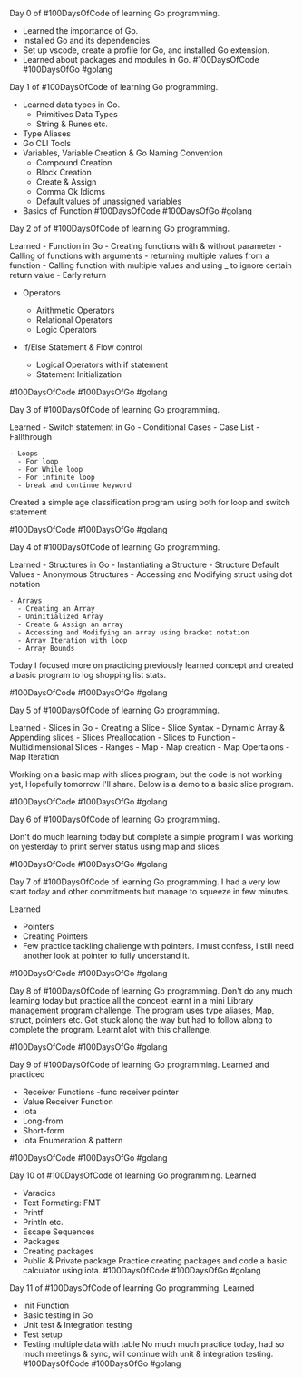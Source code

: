 Day 0 of #100DaysOfCode of learning Go programming. 
  - Learned the importance of Go.
  - Installed Go and its dependencies.
  - Set up vscode, create a profile for Go, and installed Go extension.
  - Learned about packages and modules in Go.
#100DaysOfCode #100DaysOfGo #golang

Day 1 of #100DaysOfCode of learning Go programming. 
  - Learned data types in Go.
    - Primitives Data Types
    - String & Runes etc.
  - Type Aliases
  - Go CLI Tools
  - Variables, Variable Creation & Go Naming Convention
    - Compound Creation
    - Block Creation
    - Create & Assign
    - Comma Ok Idioms
    - Default values of unassigned variables
  - Basics of Function
#100DaysOfCode #100DaysOfGo #golang


Day 2 of of #100DaysOfCode of learning Go programming. 

  Learned 
    - Function in Go
      - Creating functions with & without parameter
      - Calling of functions with arguments
      - returning multiple values from a function
      - Calling function with multiple values and using _ to ignore certain return value
      - Early return

  - Operators
    - Arithmetic Operators
    - Relational Operators
    - Logic Operators

  - If/Else Statement & Flow control
    - Logical Operators with if statement
    - Statement Initialization
    
#100DaysOfCode #100DaysOfGo #golang


Day 3 of #100DaysOfCode of learning Go programming. 

  Learned 
    - Switch statement in Go
      - Conditional Cases
      - Case List
      - Fallthrough

    - Loops
      - For loop
      - For While loop
      - For infinite loop
      - break and continue keyword

Created a simple age classification program using both for loop and switch statement
    
#100DaysOfCode #100DaysOfGo #golang


Day 4 of #100DaysOfCode of learning Go programming. 

  Learned 
    - Structures in Go
      - Instantiating a Structure
      - Structure Default Values
      - Anonymous Structures
      - Accessing and Modifying struct using dot notation

    - Arrays
      - Creating an Array
      - Uninitialized Array 
      - Create & Assign an array
      - Accessing and Modifying an array using bracket notation
      - Array Iteration with loop
      - Array Bounds

Today I focused more on practicing previously learned concept and created a basic program to log shopping list stats.
    
#100DaysOfCode #100DaysOfGo #golang


Day 5 of #100DaysOfCode of learning Go programming. 

  Learned 
    - Slices in Go
      - Creating a Slice
      - Slice Syntax
      - Dynamic Array & Appending slices
      - Slices Preallocation
      - Slices to Function
      - Multidimensional Slices
    - Ranges
    - Map
      - Map creation
      - Map Opertaions
      - Map Iteration

Working on a basic map with slices program, but the code is not working yet, Hopefully tomorrow I'll share. Below is a demo to a basic slice program.
    
#100DaysOfCode #100DaysOfGo #golang

Day 6 of #100DaysOfCode of learning Go programming. 

Don't do much learning today but complete a simple program I was working on yesterday to print server status using map and slices.
    
#100DaysOfCode #100DaysOfGo #golang

Day 7 of #100DaysOfCode of learning Go programming. 
 I had a very low start today and other commitments but manage to squeeze in few minutes.

 Learned
 - Pointers
 - Creating Pointers
 - Few practice tackling challenge with pointers. I must confess, I still need another look at pointer to fully understand it.
 
#100DaysOfCode #100DaysOfGo #golang

Day 8 of #100DaysOfCode of learning Go programming. 
 Don't do any much learning today but practice all the concept learnt in a mini Library management program challenge. The program uses type aliases, Map, struct, pointers etc. Got stuck along the way but had to follow along to complete the program. Learnt alot with this challenge.
 
#100DaysOfCode #100DaysOfGo #golang

Day 9 of #100DaysOfCode of learning Go programming. 
 Learned and practiced
 - Receiver Functions
  -func receiver pointer
- Value Receiver Function
 - iota
  - Long-from
  - Short-form
- iota Enumeration & pattern
 
#100DaysOfCode #100DaysOfGo #golang


Day 10 of #100DaysOfCode of learning Go programming. 
 Learned
 - Varadics
 - Text Formating: FMT
  - Printf
  - Println etc.
  - Escape Sequences
 - Packages
  - Creating packages
  - Public & Private package
 Practice creating packages and code a basic calculator using iota.
#100DaysOfCode #100DaysOfGo #golang


Day 11 of #100DaysOfCode of learning Go programming. 
 Learned
 - Init Function
 - Basic testing in Go
  - Unit test & Integration testing
  - Test setup
  - Testing multiple data with table
  No much much practice today, had so much meetings & sync, will continue with unit & integration testing.
#100DaysOfCode #100DaysOfGo #golang